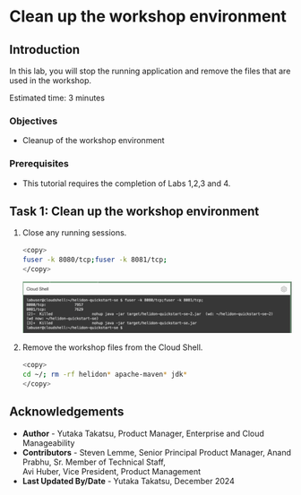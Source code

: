 # Clean up the workshop environment

## Introduction

In this lab, you will stop the running application and remove the files that are used in the workshop.

Estimated time: 3 minutes


### Objectives

* Cleanup of the workshop environment


### Prerequisites

* This tutorial requires the completion of Labs 1,2,3 and 4.

## Task 1: Clean up the workshop environment

1. Close any running sessions.


	``` bash
	<copy>
	fuser -k 8080/tcp;fuser -k 8081/tcp;
	</copy>
	```

	![Cloud Shell](images/6-1-cloudshell.png " ")

2. Remove the workshop files from the Cloud Shell.

	``` bash
	<copy>
	cd ~/; rm -rf helidon* apache-maven* jdk*
	</copy>
	```



## Acknowledgements

- **Author** - Yutaka Takatsu, Product Manager, Enterprise and Cloud Manageability
- **Contributors** - Steven Lemme, Senior Principal Product Manager,
Anand Prabhu, Sr. Member of Technical Staff,  
Avi Huber, Vice President, Product Management
- **Last Updated By/Date** - Yutaka Takatsu, December 2024
